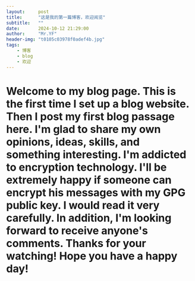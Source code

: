 ```yaml
---
layout:     post
title:      "这是我的第一篇博客，欢迎阅览"
subtitle:   ""
date:       2024-10-12 21:29:00
author:     "Mr.YF"
header-img: "t0105c03978f0adef4b.jpg"
tags:
    - 博客
    - blog
    - 欢迎
---
```


# Welcome to my blog page. This is the first time I set up a blog website. Then I post my first blog passage here. I'm glad to share my own opinions, ideas, skills, and something interesting. I'm addicted to encryption technology. I'll be extremely happy if someone can encrypt his messages with my GPG public key. I would read it very carefully. In addition, I'm looking forward to receive anyone's comments. Thanks for your watching! Hope you have a happy day!
